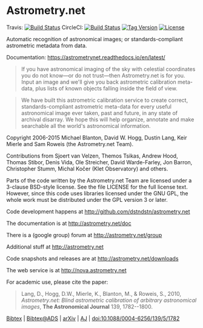 Astrometry.net
==============

Travis: [![Build Status](https://travis-ci.org/dstndstn/astrometry.net.png?branch=master)](https://travis-ci.org/dstndstn/astrometry.net)
CircleCI: [![Build Status](https://img.shields.io/circleci/project/github/dstndstn/astrometry.net.svg)](https://circleci.com/gh/dstndstn/astrometry.net)
[![Tag Version](https://img.shields.io/github/tag/dstndstn/astrometry.net.svg)](https://github.com/dstndstn/astrometry.net/tags)
[![License](http://img.shields.io/:license-gpl3-blue.svg)](http://www.gnu.org/licenses/gpl-3.0.html)

Automatic recognition of astronomical images; or standards-compliant
astrometric metadata from data.

Documentation: https://astrometrynet.readthedocs.io/en/latest/

> If you have astronomical imaging of the sky with celestial coordinates
> you do not know—or do not trust—then Astrometry.net is for you. Input
> an image and we'll give you back astrometric calibration meta-data,
> plus lists of known objects falling inside the field of view.

> We have built this astrometric calibration service to create correct,
> standards-compliant astrometric meta-data for every useful
> astronomical image ever taken, past and future, in any state of
> archival disarray. We hope this will help organize, annotate and make
> searchable all the world's astronomical information.

Copyright 2006-2015 Michael Blanton, David W. Hogg, Dustin Lang, Keir
Mierle and Sam Roweis (the Astrometry.net Team).

Contributions from Sjoert van Velzen, Themos Tsikas, Andrew Hood,
Thomas Stibor, Denis Vida, Ole Streicher, David Warde-Farley, Jon
Barron, Christopher Stumm, Michal Kočer (Klet Observatory) and others.

Parts of the code written by the Astrometry.net Team are licensed
under a 3-clause BSD-style license.  See the file LICENSE for the full
license text.  However, since this code uses libraries licensed under
the GNU GPL, the whole work must be distributed under the GPL version
3 or later.

Code development happens at http://github.com/dstndstn/astrometry.net

The documentation is at http://astrometry.net/doc

There is a (google group) forum at http://astrometry.net/group

Additional stuff at http://astrometry.net

Code snapshots and releases are at http://astrometry.net/downloads

The web service is at http://nova.astrometry.net

For academic use, please cite the paper:

> Lang, D., Hogg, D.W., Mierle, K., Blanton, M., & Roweis, S.,
> 2010,
> *Astrometry.net: Blind astrometric calibration of arbitrary astronomical images*,
> **The Astronomical Journal** 139, 1782--1800.

[Bibtex](http://astrometry.net/lang2010.bib.txt)
| [Bibtex@ADS](http://adsabs.harvard.edu/cgi-bin/nph-bib_query?bibcode=2010AJ....139.1782L&data_type=BIBTEX&db_key=AST&nocookieset=1)
| [arXiv](http://arxiv.org/abs/0910.2233)
| [AJ](http://iopscience.iop.org/1538-3881/139/5/1782/article)
| [doi:10.1088/0004-6256/139/5/1782](http://dx.doi.org/10.1088/0004-6256/139/5/1782)

